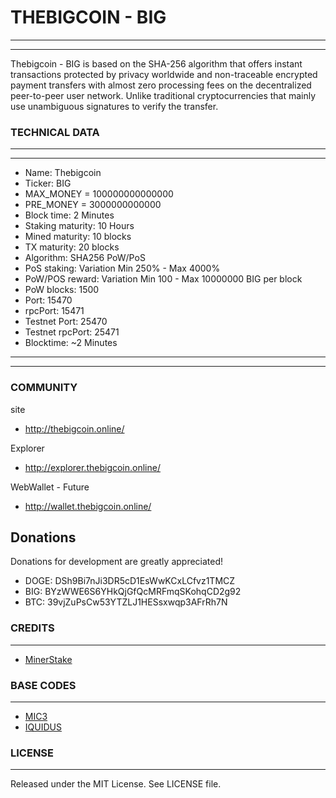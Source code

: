 # THEBIGCOIN - BIG

-------
-------

Thebigcoin - BIG is based on the SHA-256 algorithm that offers instant transactions protected by privacy worldwide and non-traceable encrypted payment transfers with almost zero processing fees on the decentralized peer-to-peer user network. Unlike traditional cryptocurrencies that mainly use unambiguous signatures to verify the transfer.
  
### TECHNICAL DATA

-------
-------
  *  Name: Thebigcoin
  *  Ticker: BIG
  *  MAX_MONEY = 100000000000000
  *  PRE_MONEY = 3000000000000
  *  Block time: 2 Minutes
  *  Staking maturity: 10 Hours
  *  Mined maturity: 10 blocks
  *  TX maturity: 20 blocks
  *  Algorithm: SHA256 PoW/PoS
  *  PoS staking: Variation Min 250% - Max 4000%
  *  PoW/POS reward: Variation Min 100 - Max 10000000 BIG per block
  *  PoW blocks: 1500
  *  Port: 15470
  *  rpcPort: 15471
  *  Testnet Port: 25470
  *  Testnet rpcPort: 25471
  *  Blocktime: ~2 Minutes
-------
-------

### COMMUNITY

site
* http://thebigcoin.online/

Explorer
* http://explorer.thebigcoin.online/

WebWallet - Future
* http://wallet.thebigcoin.online/

Donations
-------

 Donations for development are greatly appreciated!
 
  * DOGE: DSh9Bi7nJi3DR5cD1EsWwKCxLCfvz1TMCZ
  * BIG:  BYzWWE6S6YHkQjGfQcMRFmqSKohqCD2g92
  * BTC:  39vjZuPsCw53YTZLJ1HESsxwqp3AFrRh7N

### CREDITS
-------

* [MinerStake](https://t.me/minerstakecoin)


### BASE CODES
-------
* [MIC3](https://github.com/iquidus/explorer)
* [IQUIDUS](https://github.com/iquidus/explorer)



### LICENSE
-------

Released under the MIT License. See LICENSE file.

